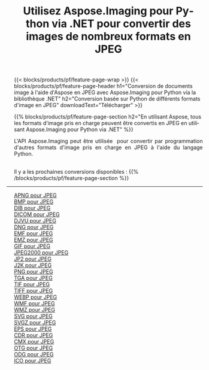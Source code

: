 ﻿---
title: Utilisez Aspose.Imaging pour Python via .NET pour convertir des images de nombreux formats en JPEG 
weight: 3920
url: /fr/python-net/conversion/to/jpeg 
lang: fr
langdirlevel: 2
locales: zh-hans,ja,it,ru,de,es,fr,nl,id,lt,pl,pt,vi,tr,ko,zh-hant,ar,hi,th,sv,cs,uk,he
description: Vous pouvez utiliser Aspose.Imaging pour Python via la bibliothèque .NET pour convertir une variété de formats en JPEG
---

{{< blocks/products/pf/feature-page-wrap >}}
{{< blocks/products/pf/feature-page-header h1="Conversion de documents image à l'aide d'Aspose en JPEG avec Aspose.Imaging pour Python via la bibliothèque .NET" h2="Conversion basée sur Python de différents formats d'image en JPEG" downloadText="Télécharger" >}}


{{% blocks/products/pf/feature-page-section  h2="En utilisant Aspose, tous les formats d'image pris en charge peuvent être convertis en JPEG en utilisant Aspose.Imaging pour Python via .NET" %}}
<p align=justify>L'API Aspose.Imaging peut être utilisée  pour convertir par programmation d'autres formats d'image pris en charge en JPEG à l'aide du langage Python.</p>
<br/>
Il y a les prochaines conversions disponibles :
{{% /blocks/products/pf/feature-page-section %}}
<div class="container-fluid productfamilypage bg-gray">
    <div class="convertypes bg-gray agp-content section">
        <div class="container">
		<hr style="margin-left:-20px;"/>
		<div class="row other-converters">
		    <div class='col-md-2 other-converter remove-lp remove-rp'><a href="/imaging/fr/python-net/conversion/apng-to-jpeg" >APNG pour JPEG</a></div>
<div class='col-md-2 other-converter remove-lp remove-rp'><a href="/imaging/fr/python-net/conversion/bmp-to-jpeg" >BMP pour JPEG</a></div>
<div class='col-md-2 other-converter remove-lp remove-rp'><a href="/imaging/fr/python-net/conversion/dib-to-jpeg" >DIB pour JPEG</a></div>
<div class='col-md-2 other-converter remove-lp remove-rp'><a href="/imaging/fr/python-net/conversion/dicom-to-jpeg" >DICOM pour JPEG</a></div>
<div class='col-md-2 other-converter remove-lp remove-rp'><a href="/imaging/fr/python-net/conversion/djvu-to-jpeg" >DJVU pour JPEG</a></div>
<div class='col-md-2 other-converter remove-lp remove-rp'><a href="/imaging/fr/python-net/conversion/dng-to-jpeg" >DNG pour JPEG</a></div>
<div class='col-md-2 other-converter remove-lp remove-rp'><a href="/imaging/fr/python-net/conversion/emf-to-jpeg" >EMF pour JPEG</a></div>
<div class='col-md-2 other-converter remove-lp remove-rp'><a href="/imaging/fr/python-net/conversion/emz-to-jpeg" >EMZ pour JPEG</a></div>
<div class='col-md-2 other-converter remove-lp remove-rp'><a href="/imaging/fr/python-net/conversion/gif-to-jpeg" >GIF pour JPEG</a></div>
<div class='col-md-2 other-converter remove-lp remove-rp'><a href="/imaging/fr/python-net/conversion/jpeg2000-to-jpeg" >JPEG2000 pour JPEG</a></div>
<div class='col-md-2 other-converter remove-lp remove-rp'><a href="/imaging/fr/python-net/conversion/jp2-to-jpeg" >JP2 pour JPEG</a></div>
<div class='col-md-2 other-converter remove-lp remove-rp'><a href="/imaging/fr/python-net/conversion/j2k-to-jpeg" >J2K pour JPEG</a></div>
<div class='col-md-2 other-converter remove-lp remove-rp'><a href="/imaging/fr/python-net/conversion/png-to-jpeg" >PNG pour JPEG</a></div>
<div class='col-md-2 other-converter remove-lp remove-rp'><a href="/imaging/fr/python-net/conversion/tga-to-jpeg" >TGA pour JPEG</a></div>
<div class='col-md-2 other-converter remove-lp remove-rp'><a href="/imaging/fr/python-net/conversion/tif-to-jpeg" >TIF pour JPEG</a></div>
<div class='col-md-2 other-converter remove-lp remove-rp'><a href="/imaging/fr/python-net/conversion/tiff-to-jpeg" >TIFF pour JPEG</a></div>
<div class='col-md-2 other-converter remove-lp remove-rp'><a href="/imaging/fr/python-net/conversion/webp-to-jpeg" >WEBP pour JPEG</a></div>
<div class='col-md-2 other-converter remove-lp remove-rp'><a href="/imaging/fr/python-net/conversion/wmf-to-jpeg" >WMF pour JPEG</a></div>
<div class='col-md-2 other-converter remove-lp remove-rp'><a href="/imaging/fr/python-net/conversion/wmz-to-jpeg" >WMZ pour JPEG</a></div>
<div class='col-md-2 other-converter remove-lp remove-rp'><a href="/imaging/fr/python-net/conversion/svg-to-jpeg" >SVG pour JPEG</a></div>
<div class='col-md-2 other-converter remove-lp remove-rp'><a href="/imaging/fr/python-net/conversion/svgz-to-jpeg" >SVGZ pour JPEG</a></div>
<div class='col-md-2 other-converter remove-lp remove-rp'><a href="/imaging/fr/python-net/conversion/eps-to-jpeg" >EPS pour JPEG</a></div>
<div class='col-md-2 other-converter remove-lp remove-rp'><a href="/imaging/fr/python-net/conversion/cdr-to-jpeg" >CDR pour JPEG</a></div>
<div class='col-md-2 other-converter remove-lp remove-rp'><a href="/imaging/fr/python-net/conversion/cmx-to-jpeg" >CMX pour JPEG</a></div>
<div class='col-md-2 other-converter remove-lp remove-rp'><a href="/imaging/fr/python-net/conversion/otg-to-jpeg" >OTG pour JPEG</a></div>
<div class='col-md-2 other-converter remove-lp remove-rp'><a href="/imaging/fr/python-net/conversion/odg-to-jpeg" >ODG pour JPEG</a></div>
<div class='col-md-2 other-converter remove-lp remove-rp'><a href="/imaging/fr/python-net/conversion/ico-to-jpeg" >ICO pour JPEG</a></div>
                </div>
        </div>
    </div>
</div>
<br/>

